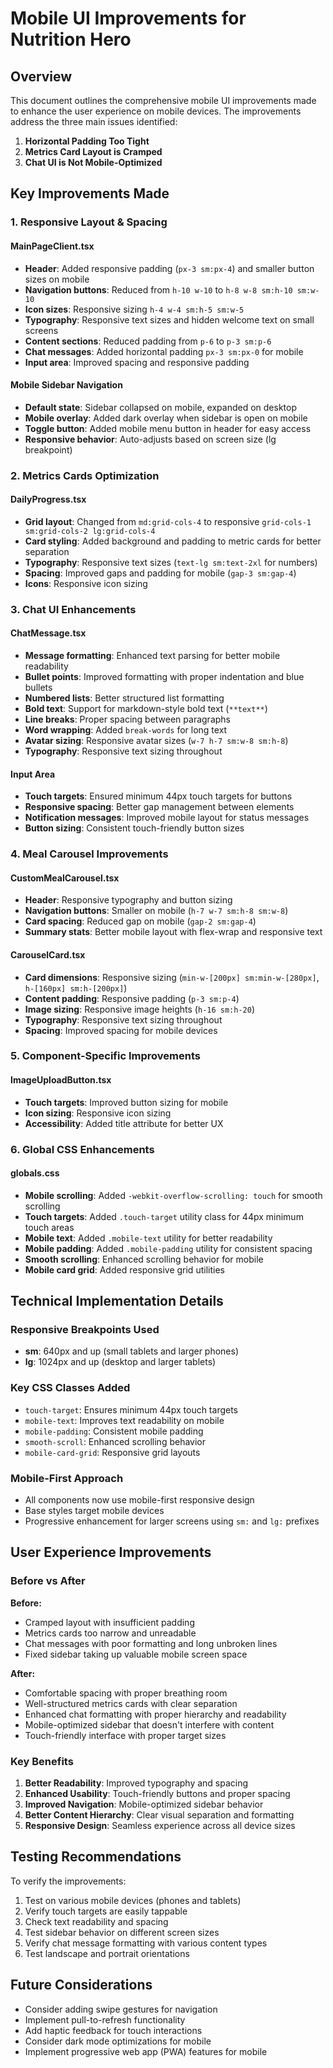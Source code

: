 # Mobile UI Improvements for Nutrition Hero

## Overview
This document outlines the comprehensive mobile UI improvements made to enhance the user experience on mobile devices. The improvements address the three main issues identified:

1. **Horizontal Padding Too Tight**
2. **Metrics Card Layout is Cramped** 
3. **Chat UI is Not Mobile-Optimized**

## Key Improvements Made

### 1. Responsive Layout & Spacing

#### MainPageClient.tsx
- **Header**: Added responsive padding (`px-3 sm:px-4`) and smaller button sizes on mobile
- **Navigation buttons**: Reduced from `h-10 w-10` to `h-8 w-8 sm:h-10 sm:w-10`
- **Icon sizes**: Responsive sizing `h-4 w-4 sm:h-5 sm:w-5`
- **Typography**: Responsive text sizes and hidden welcome text on small screens
- **Content sections**: Reduced padding from `p-6` to `p-3 sm:p-6`
- **Chat messages**: Added horizontal padding `px-3 sm:px-0` for mobile
- **Input area**: Improved spacing and responsive padding

#### Mobile Sidebar Navigation
- **Default state**: Sidebar collapsed on mobile, expanded on desktop
- **Mobile overlay**: Added dark overlay when sidebar is open on mobile
- **Toggle button**: Added mobile menu button in header for easy access
- **Responsive behavior**: Auto-adjusts based on screen size (lg breakpoint)

### 2. Metrics Cards Optimization

#### DailyProgress.tsx
- **Grid layout**: Changed from `md:grid-cols-4` to responsive `grid-cols-1 sm:grid-cols-2 lg:grid-cols-4`
- **Card styling**: Added background and padding to metric cards for better separation
- **Typography**: Responsive text sizes (`text-lg sm:text-2xl` for numbers)
- **Spacing**: Improved gaps and padding for mobile (`gap-3 sm:gap-4`)
- **Icons**: Responsive icon sizing

### 3. Chat UI Enhancements

#### ChatMessage.tsx
- **Message formatting**: Enhanced text parsing for better mobile readability
- **Bullet points**: Improved formatting with proper indentation and blue bullets
- **Numbered lists**: Better structured list formatting
- **Bold text**: Support for markdown-style bold text (`**text**`)
- **Line breaks**: Proper spacing between paragraphs
- **Word wrapping**: Added `break-words` for long text
- **Avatar sizing**: Responsive avatar sizes (`w-7 h-7 sm:w-8 sm:h-8`)
- **Typography**: Responsive text sizing throughout

#### Input Area
- **Touch targets**: Ensured minimum 44px touch targets for buttons
- **Responsive spacing**: Better gap management between elements
- **Notification messages**: Improved mobile layout for status messages
- **Button sizing**: Consistent touch-friendly button sizes

### 4. Meal Carousel Improvements

#### CustomMealCarousel.tsx
- **Header**: Responsive typography and button sizing
- **Navigation buttons**: Smaller on mobile (`h-7 w-7 sm:h-8 sm:w-8`)
- **Card spacing**: Reduced gap on mobile (`gap-2 sm:gap-4`)
- **Summary stats**: Better mobile layout with flex-wrap and responsive text

#### CarouselCard.tsx
- **Card dimensions**: Responsive sizing (`min-w-[200px] sm:min-w-[280px]`, `h-[160px] sm:h-[200px]`)
- **Content padding**: Responsive padding (`p-3 sm:p-4`)
- **Image sizing**: Responsive image heights (`h-16 sm:h-20`)
- **Typography**: Responsive text sizing throughout
- **Spacing**: Improved spacing for mobile devices

### 5. Component-Specific Improvements

#### ImageUploadButton.tsx
- **Touch targets**: Improved button sizing for mobile
- **Icon sizing**: Responsive icon sizing
- **Accessibility**: Added title attribute for better UX

### 6. Global CSS Enhancements

#### globals.css
- **Mobile scrolling**: Added `-webkit-overflow-scrolling: touch` for smooth scrolling
- **Touch targets**: Added `.touch-target` utility class for 44px minimum touch areas
- **Mobile text**: Added `.mobile-text` utility for better readability
- **Mobile padding**: Added `.mobile-padding` utility for consistent spacing
- **Smooth scrolling**: Enhanced scrolling behavior for mobile
- **Mobile card grid**: Added responsive grid utilities

## Technical Implementation Details

### Responsive Breakpoints Used
- **sm**: 640px and up (small tablets and larger phones)
- **lg**: 1024px and up (desktop and larger tablets)

### Key CSS Classes Added
- `touch-target`: Ensures minimum 44px touch targets
- `mobile-text`: Improves text readability on mobile
- `mobile-padding`: Consistent mobile padding
- `smooth-scroll`: Enhanced scrolling behavior
- `mobile-card-grid`: Responsive grid layouts

### Mobile-First Approach
- All components now use mobile-first responsive design
- Base styles target mobile devices
- Progressive enhancement for larger screens using `sm:` and `lg:` prefixes

## User Experience Improvements

### Before vs After

**Before:**
- Cramped layout with insufficient padding
- Metrics cards too narrow and unreadable
- Chat messages with poor formatting and long unbroken lines
- Fixed sidebar taking up valuable mobile screen space

**After:**
- Comfortable spacing with proper breathing room
- Well-structured metrics cards with clear separation
- Enhanced chat formatting with proper hierarchy and readability
- Mobile-optimized sidebar that doesn't interfere with content
- Touch-friendly interface with proper target sizes

### Key Benefits
1. **Better Readability**: Improved typography and spacing
2. **Enhanced Usability**: Touch-friendly buttons and proper spacing
3. **Improved Navigation**: Mobile-optimized sidebar behavior
4. **Better Content Hierarchy**: Clear visual separation and formatting
5. **Responsive Design**: Seamless experience across all device sizes

## Testing Recommendations

To verify the improvements:
1. Test on various mobile devices (phones and tablets)
2. Verify touch targets are easily tappable
3. Check text readability and spacing
4. Test sidebar behavior on different screen sizes
5. Verify chat message formatting with various content types
6. Test landscape and portrait orientations

## Future Considerations

- Consider adding swipe gestures for navigation
- Implement pull-to-refresh functionality
- Add haptic feedback for touch interactions
- Consider dark mode optimizations for mobile
- Implement progressive web app (PWA) features for mobile 